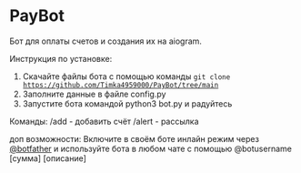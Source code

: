 # PayBot
Бот для оплаты счетов и создания их на aiogram.

Инструкция по установке:
1. Скачайте файлы бота с помощью команды <code>git clone https://github.com/Timka4959000/PayBot/tree/main</code>
2. Заполните данные в файле config.py
3. Запустите бота командой python3 bot.py и радуйтесь

Команды:
/add - добавить счёт
/alert - рассылка

доп возможности:
Включите в своём боте инлайн режим через <a href="https://t.me/botfather">@botfather</a> и используйте бота в любом чате с помощью @botusername [сумма] [описание]
